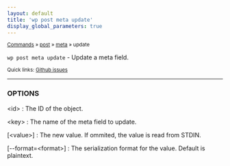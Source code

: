 ```yaml
---
layout: default
title: 'wp post meta update'
display_global_parameters: true
---
```


<small>[Commands](/commands/) &raquo; [post](/commands/post/) &raquo; [meta](/commands/post/meta/) &raquo; update</small>

`wp post meta update` - Update a meta field.

<small>Quick links: <a href="https://github.com/wp-cli/wp-cli/issues?q=is%3Aopen+label%3Acommand%3Apost-meta-update+sort%3Aupdated-desc">Github issues</a></small>

<hr />

### OPTIONS

&lt;id&gt;
: The ID of the object.

&lt;key&gt;
: The name of the meta field to update.

[&lt;value&gt;]
: The new value. If ommited, the value is read from STDIN.

[\--format=&lt;format&gt;]
: The serialization format for the value. Default is plaintext.



